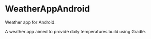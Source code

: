 # WeatherAppAndroid
Weather app for Android.

A weather app aimed to provide daily temperatures build using Gradle.
